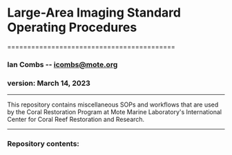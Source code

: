 # Large-Area Imaging Standard Operating Procedures
==========================================

### Ian Combs -- <icombs@mote.org>
### version: March 14, 2023	

------------------------------------------------------------------------
This repository contains miscellaneous SOPs and workflows that are used by the Coral Restoration Program at Mote Marine Laboratory's International Center for Coral Reef Restoration and Research. 

------------------------------------------------------------------------

### Repository contents:

